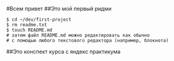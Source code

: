 #Всем привет
##Это мой первый ридми

```
$ cd ~/dev/first-project
$ rm readme.txt
$ touch README.md
# затем файл README.md можно редактировать как обычно
# с помощью любого текстового редактора (например, блокнота)
```

##Это конспект курса с яндекс практикума

